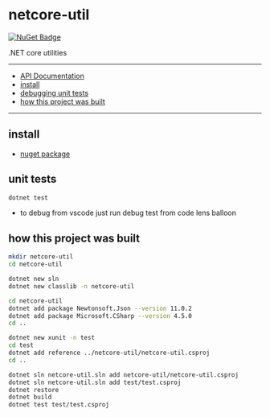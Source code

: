 # netcore-util

[![NuGet Badge](https://buildstats.info/nuget/netcore-util)](https://www.nuget.org/packages/netcore-util/)

.NET core utilities

<hr/>

- [API Documentation](https://devel0.github.io/netcore-util/api/SearchAThing.UtilExt.html)
- [install](#install)
- [debugging unit tests](#debugging-unit-tests)
- [how this project was built](#how-this-project-was-built)

<hr/>

## install

- [nuget package](https://www.nuget.org/packages/netcore-util/)

## unit tests

```sh
dotnet test
```

- to debug from vscode just run debug test from code lens balloon

## how this project was built

```sh
mkdir netcore-util
cd netcore-util

dotnet new sln
dotnet new classlib -n netcore-util

cd netcore-util
dotnet add package Newtonsoft.Json --version 11.0.2
dotnet add package Microsoft.CSharp --version 4.5.0
cd ..

dotnet new xunit -n test
cd test
dotnet add reference ../netcore-util/netcore-util.csproj
cd ..

dotnet sln netcore-util.sln add netcore-util/netcore-util.csproj
dotnet sln netcore-util.sln add test/test.csproj
dotnet restore
dotnet build
dotnet test test/test.csproj
```
